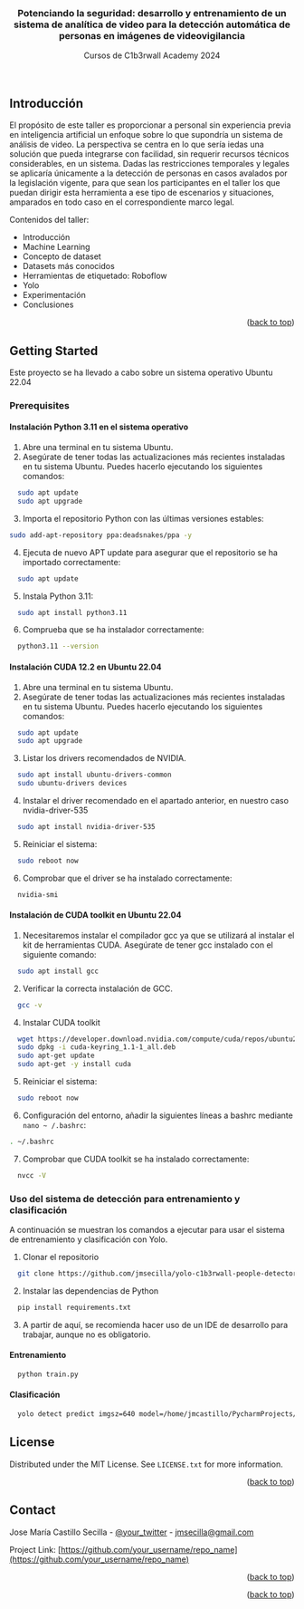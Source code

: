 
<!-- PROJECT LOGO -->
<br />
<div align="center">

  <h3 align="center">Potenciando la seguridad: desarrollo y entrenamiento de un sistema de analítica de video para la detección automática de personas en imágenes de videovigilancia</h3>

  <p align="center">
    Cursos de C1b3rwall Academy 2024
    <br />
    <br />
    <br />

  </p>
</div>

<!-- ABOUT THE PROJECT -->
## Introducción

El propósito de este taller es proporcionar a personal sin experiencia previa en inteligencia artificial un enfoque sobre lo que supondría un sistema de análisis de video. La perspectiva se centra en lo que sería iedas
una solución que pueda integrarse con facilidad, sin requerir recursos técnicos considerables, en un sistema. Dadas las restricciones temporales y legales se aplicaría únicamente a la detección de personas en casos
avalados por la legislación vigente, para que sean los participantes en el taller los que puedan dirigir esta herramienta a ese tipo de escenarios y situaciones, amparados en todo caso en el correspondiente marco legal.

Contenidos del taller:
* Introducción
* Machine Learning
* Concepto de dataset
* Datasets más conocidos
* Herramientas de etiquetado: Roboflow
* Yolo
* Experimentación
* Conclusiones


<p align="right">(<a href="#readme-top">back to top</a>)</p>



<!-- GETTING STARTED -->
## Getting Started

Este proyecto se ha llevado a cabo sobre un sistema operativo Ubuntu 22.04

### Prerequisites

#### Instalación Python 3.11 en el sistema operativo

1. Abre una terminal en tu sistema Ubuntu.
2. Asegúrate de tener todas las actualizaciones más recientes instaladas en tu sistema Ubuntu. Puedes hacerlo ejecutando los siguientes comandos:
  ```sh
    sudo apt update
    sudo apt upgrade
  ```
3. Importa el repositorio Python con las últimas versiones estables:
  ```sh
  sudo add-apt-repository ppa:deadsnakes/ppa -y
  ```
4. Ejecuta de nuevo APT update para asegurar que el repositorio se ha importado correctamente:
  ```sh
    sudo apt update
  ```
5. Instala Python 3.11:
  ```sh
    sudo apt install python3.11
  ```
6. Comprueba que se ha instalador correctamente:
  ```sh
    python3.11 --version
  ```

#### Instalación CUDA 12.2 en Ubuntu 22.04

1. Abre una terminal en tu sistema Ubuntu.
2. Asegúrate de tener todas las actualizaciones más recientes instaladas en tu sistema Ubuntu. Puedes hacerlo ejecutando los siguientes comandos:
  ```sh
    sudo apt update
    sudo apt upgrade
  ```
3. Listar los drivers recomendados de NVIDIA.
  ```sh
    sudo apt install ubuntu-drivers-common
    sudo ubuntu-drivers devices
  ```
4. Instalar el driver recomendado en el apartado anterior, en nuestro caso nvidia-driver-535
  ```sh
    sudo apt install nvidia-driver-535
  ```
5. Reiniciar el sistema:
  ```sh
    sudo reboot now
  ```
6. Comprobar que el driver se ha instalado correctamente:
  ```sh
    nvidia-smi
  ```

#### Instalación de CUDA toolkit en Ubuntu 22.04
1. Necesitaremos instalar el compilador gcc ya que se utilizará al instalar el kit de herramientas CUDA. Asegúrate de tener gcc instalado con el siguiente comando:
  ```sh
    sudo apt install gcc
  ```
2. Verificar la correcta instalación de GCC.
  ```sh
    gcc -v
  ```
4. Instalar CUDA toolkit
  ```sh
    wget https://developer.download.nvidia.com/compute/cuda/repos/ubuntu2204/x86_64/cuda-keyring_1.1-1_all.deb
    sudo dpkg -i cuda-keyring_1.1-1_all.deb
    sudo apt-get update
    sudo apt-get -y install cuda
  ```
5. Reiniciar el sistema:
  ```sh
    sudo reboot now
  ```
6. Configuración del entorno, añadir la siguientes líneas a bashrc mediante `nano ~ /.bashrc`:
  ```sh
  . ~/.bashrc
  ```
7. Comprobar que CUDA toolkit se ha instalado correctamente:
  ```sh
    nvcc -V
  ```

### Uso del sistema de detección para entrenamiento y clasificación

A continuación se muestran los comandos a ejecutar para usar el sistema de entrenamiento y clasificación con Yolo.

1. Clonar el repositorio
```sh
  git clone https://github.com/jmsecilla/yolo-c1b3rwall-people-detector.git
```
2. Instalar las dependencias de Python
```sh
  pip install requirements.txt
```
3. A partir de aquí, se recomienda hacer uso de un IDE de desarrollo para trabajar, aunque no es obligatorio.

#### Entrenamiento
```sh
  python train.py
```
#### Clasificación
```sh
  yolo detect predict imgsz=640 model=/home/jmcastillo/PycharmProjects/peopleDetector/src/runs/detect/train5/weights/best.pt source=/home/jmcastillo/Downloads/gun_chile.mp4 show=True
```

<!-- LICENSE -->
## License

Distributed under the MIT License. See `LICENSE.txt` for more information.

<p align="right">(<a href="#readme-top">back to top</a>)</p>



<!-- CONTACT -->
## Contact

Jose María Castillo Secilla - [@your_twitter](https://twitter.com/your_username) - jmsecilla@gmail.com

Project Link: [https://github.com/your_username/repo_name](https://github.com/your_username/repo_name)

<p align="right">(<a href="#readme-top">back to top</a>)</p>



<!-- ACKNOWLEDGMENTS -->
<!-- ## Acknowledgments -->



<p align="right">(<a href="#readme-top">back to top</a>)</p>

